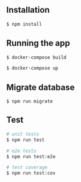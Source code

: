## Installation

```bash
$ npm install
```

## Running the app

```bash
$ docker-compose build

$ docker-compose up
```

## Migrate database
```
$ npm run migrate
```

## Test

```bash
# unit tests
$ npm run test

# e2e tests
$ npm run test:e2e

# test coverage
$ npm run test:cov
```
